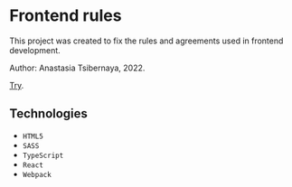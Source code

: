 # Frontend rules

This project was created to fix the rules and agreements used in frontend development.

Author: Anastasia Tsibernaya, 2022.

[Try](https://tsanastasia.github.io/frontend-rules/git).

## Technologies

- `HTML5`
- `SASS`
- `TypeScript`
- `React`
- `Webpack`
